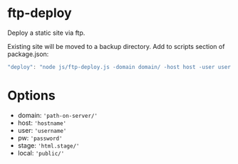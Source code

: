 # ftp-deploy

Deploy a static site via ftp.

Existing site will be moved to a backup directory.
Add to scripts section of package.json:

```javascript
"deploy": "node js/ftp-deploy.js -domain domain/ -host host -user user -pw password [-stage stage/] [-local local/]"
```

# Options

- domain: `'path-on-server/'`
- host: `'hostname'`
- user: `'username'`
- pw: `'password'`
- stage: `'html.stage/'`
- local: `'public/'`
